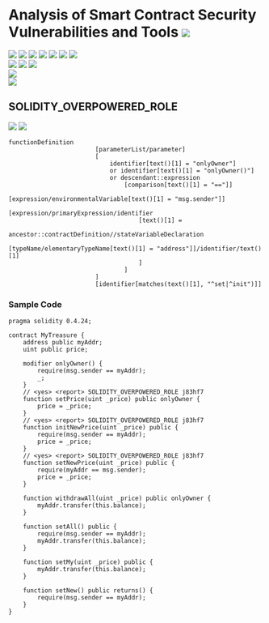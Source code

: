 # Analysis of Smart Contract Security Vulnerabilities and Tools ![](https://img.shields.io/badge/-Live-brightgreen)
![](https://img.shields.io/badge/Batch-20CYS-green) ![](https://img.shields.io/badge/Batch-UG21CYS-lightgreen) ![](https://img.shields.io/badge/Batch-PG21CYS-green) ![](https://img.shields.io/badge/Batch-UG22CYS-lightgreen) ![](https://img.shields.io/badge/Batch-PG21CYS-green) ![](https://img.shields.io/badge/Batch-PhD-darkgreen) ![](https://img.shields.io/badge/-B_RIG-darkgreen)<br/>   ![](https://img.shields.io/badge/BlockchainCourse-20CY712-green)  ![](https://img.shields.io/badge/-M.Tech_Dissertation-blue) ![](https://img.shields.io/badge/Focus-Smart_Contract_Security-yellow) <br/>
![](https://img.shields.io/badge/Blockchain-Ethereum-blue)   <br/> 
![](https://img.shields.io/badge/Language-Solidity-blue)

## SOLIDITY_OVERPOWERED_ROLE

![](https://img.shields.io/badge/Pattern_ID-j83hf7-gold) ![](https://img.shields.io/badge/Severity-2-brown) 

```
functionDefinition
                        [parameterList/parameter]
                        [
                            identifier[text()[1] = "onlyOwner"]
                            or identifier[text()[1] = "onlyOwner()"]
                            or descendant::expression
                                [comparison[text()[1] = "=="]]
                                [expression/environmentalVariable[text()[1] = "msg.sender"]]
                                [expression/primaryExpression/identifier
                                    [text()[1] =
                                        ancestor::contractDefinition//stateVariableDeclaration
                                            [typeName/elementaryTypeName[text()[1] = "address"]]/identifier/text()[1]
                                    ]
                                ]
                        ]
                        [identifier[matches(text()[1], "^set|^init")]]
```



### Sample Code

```
pragma solidity 0.4.24;

contract MyTreasure {
    address public myAddr;
    uint public price;

    modifier onlyOwner() {
        require(msg.sender == myAddr);
        _;
    }
    // <yes> <report> SOLIDITY_OVERPOWERED_ROLE j83hf7
    function setPrice(uint _price) public onlyOwner {
        price = _price;
    } 
    // <yes> <report> SOLIDITY_OVERPOWERED_ROLE j83hf7
    function initNewPrice(uint _price) public {
        require(msg.sender == myAddr);
        price = _price;
    }
    // <yes> <report> SOLIDITY_OVERPOWERED_ROLE j83hf7
    function setNewPrice(uint _price) public {
        require(myAddr == msg.sender);
        price = _price;
    }

    function withdrawAll(uint _price) public onlyOwner {
        myAddr.transfer(this.balance);
    }

    function setAll() public {
        require(msg.sender == myAddr);
        myAddr.transfer(this.balance);
    }

    function setMy(uint _price) public {
        myAddr.transfer(this.balance);
    }

    function setNew() public returns() {
        require(msg.sender == myAddr);
    }
}
```